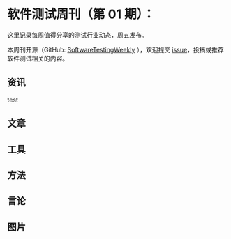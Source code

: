 # 软件测试周刊（第 01 期）：

这里记录每周值得分享的测试行业动态，周五发布。

本周刊开源（GitHub: [SoftwareTestingWeekly](https://github.com/bxiaopeng/SoftwareTestingWeekly) ），欢迎提交 [issue](https://github.com/bxiaopeng/SoftwareTestingWeekly/issues)，投稿或推荐软件测试相关的内容。

## 资讯

test

## 文章



## 工具



## 方法



## 言论



## 图片